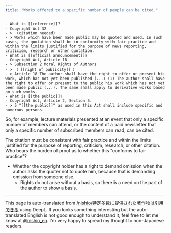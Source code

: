 ```yaml
---
title: "Works offered to a specific number of people can be cited."
---
```


    - What is [[reference]]?
    - Copyright Act 32
    - >  (citation needed)
    - > Works which have been made public may be quoted and used. In such cases, the quotation shall be in conformity with fair practice and within the limits justified for the purpose of news reporting, criticism, research or other quotation.
    - What is [[official announcement]]?
    - Copyright Act, Article 18.
    - > Subsection 2 Moral Rights of Authors
    - > （ [[right of publicity]] ）
    - > Article 18 The author shall have the right to offer or present his work, which has not yet been published (...) (1) The author shall have the right to offer or present to the public his work which has not yet been made public (...). The same shall apply to derivative works based on such works.
    - What is [[the public]]?
    - Copyright Act, Article 2, Section 5.
    - > 5 "[[the public]]" as used in this Act shall include specific and numerous persons.

So, for example, lecture materials presented at an event that only a specific number of members can attend, or the content of a paid newsletter that only a specific number of subscribed members can read, can be cited.

The citation must be consistent with fair practice and within the limits justified for the purpose of reporting, criticism, research, or other citation. Who bears the burden of proof as to whether this "conforms to fair practice"?
- Whether the copyright holder has a right to demand omission when the author asks the quoter not to quote him, because that is demanding omission from someone else.
    - Rights do not arise without a basis, so there is a need on the part of the author to show a basis.

---
This page is auto-translated from [/nishio/特定多数に提供された著作物は引用できる](https://scrapbox.io/nishio/特定多数に提供された著作物は引用できる) using DeepL. If you looks something interesting but the auto-translated English is not good enough to understand it, feel free to let me know at [@nishio_en](https://twitter.com/nishio_en). I'm very happy to spread my thought to non-Japanese readers.